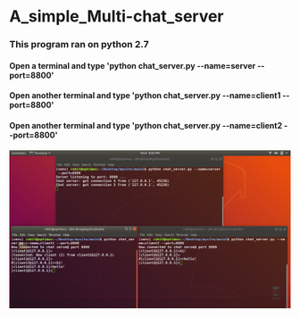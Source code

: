 # A_simple_Multi-chat_server
### This program ran on python 2.7
#### Open a terminal and type 'python chat_server.py --name=server --port=8800'
#### Open another terminal and type 'python chat_server.py --name=client1 --port=8800'
#### Open another terminal and type 'python chat_server.py --name=client2 --port=8800'
![alt text](https://github.com/rkmsh/A_simple_Multi-chat_server/blob/master/image/Screenshot%20from%202018-08-08%2020-26-42.png)
